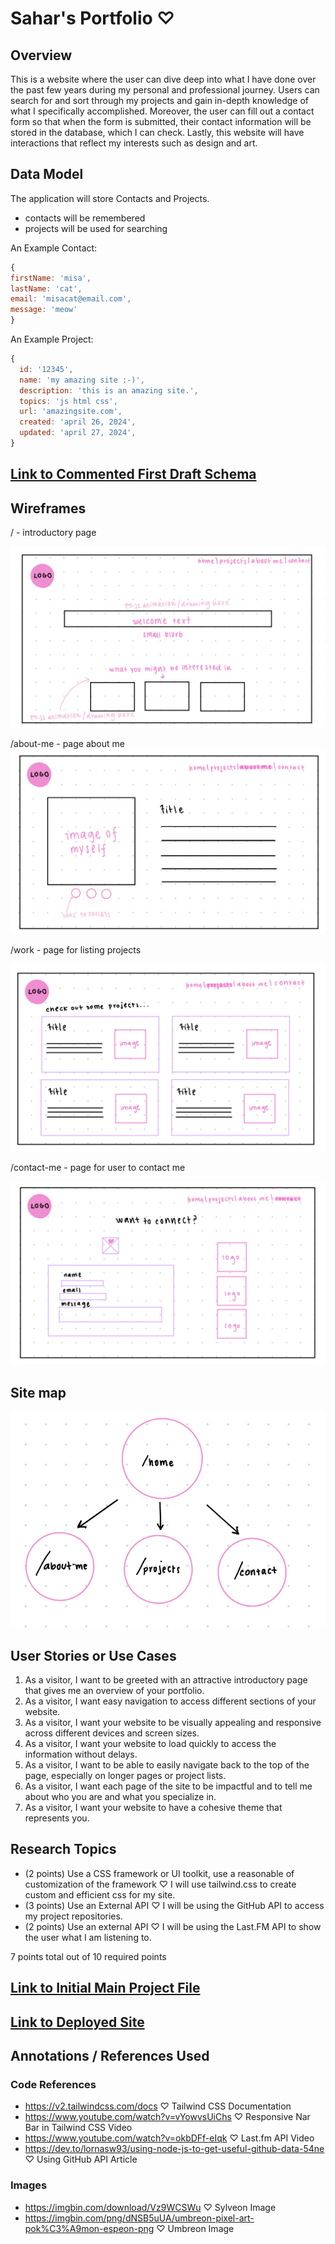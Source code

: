 # Sahar's Portfolio ♡

## Overview

This is a website where the user can dive deep into what I have done over the past few years during my personal and professional journey. Users can search for and sort through my projects and gain in-depth knowledge of what I specifically accomplished. Moreover, the user can fill out a contact form so that when the form is submitted, their contact information will be stored in the database, which I can check. Lastly, this website will have interactions that reflect my interests such as design and art.

## Data Model

The application will store Contacts and Projects.

* contacts will be remembered
* projects will be used for searching

An Example Contact:

```javascript
{
firstName: 'misa',
lastName: 'cat',
email: 'misacat@email.com',
message: 'meow'
}
```

An Example Project:

```javascript
{
  id: '12345',
  name: 'my amazing site :-)',
  description: 'this is an amazing site.',
  topics: 'js html css',
  url: 'amazingsite.com',
  created: 'april 26, 2024',
  updated: 'april 27, 2024',
}
```


## [Link to Commented First Draft Schema](db.mjs) 

## Wireframes

/ - introductory page 

![home](documentation/home.png)

/about-me - page about me
![about-me](documentation/about-me.png)

/work - page for listing projects

![work](documentation/projects.png)

/contact-me - page for user to contact me

![contact-me](documentation/contact-me.png)

## Site map

![site-map](documentation/sitemap.png)

## User Stories or Use Cases

1. As a visitor, I want to be greeted with an attractive introductory page that gives me an overview of your portfolio.
2. As a visitor, I want easy navigation to access different sections of your website.
3. As a visitor, I want your website to be visually appealing and responsive across different devices and screen sizes.
4. As a visitor, I want your website to load quickly to access the information without delays.
5. As a visitor, I want to be able to easily navigate back to the top of the page, especially on longer pages or project lists.
6. As a visitor, I want each page of the site to be impactful and to tell me about who you are and what you specialize in.
7. As a visitor, I want your website to have a cohesive theme that represents you.

## Research Topics

* (2 points) Use a CSS framework or UI toolkit, use a reasonable of customization of the framework
    ♡ I will use tailwind.css to create custom and efficient css for my site.
* (3 points) Use an External API
    ♡ I will be using the GitHub API to access my project repositories.
* (2 points) Use an external API
    ♡ I will be using the Last.FM API to show the user what I am listening to.

7 points total out of 10 required points

## [Link to Initial Main Project File](src/app.mjs) 
## [Link to Deployed Site](http://linserv1.cims.nyu.edu:22241/)

## Annotations / References Used

### Code References
* https://v2.tailwindcss.com/docs ♡ Tailwind CSS Documentation
* https://www.youtube.com/watch?v=vYowvsUiChs ♡ Responsive Nar Bar in Tailwind CSS Video
* https://www.youtube.com/watch?v=okbDFf-eIqk ♡ Last.fm API Video
* https://dev.to/lornasw93/using-node-js-to-get-useful-github-data-54ne ♡ Using GitHub API Article

### Images
* https://imgbin.com/download/Vz9WCSWu ♡ Sylveon Image
* https://imgbin.com/png/dNSB5uUA/umbreon-pixel-art-pok%C3%A9mon-espeon-png ♡ Umbreon Image

